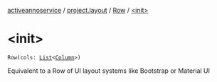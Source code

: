 [activeannoservice](../../index.md) / [project.layout](../index.md) / [Row](index.md) / [&lt;init&gt;](./-init-.md)

# &lt;init&gt;

`Row(cols: `[`List`](https://kotlinlang.org/api/latest/jvm/stdlib/kotlin.collections/-list/index.html)`<`[`Column`](../-column/index.md)`>)`

Equivalent to a Row of UI layout systems like Bootstrap or Material UI

